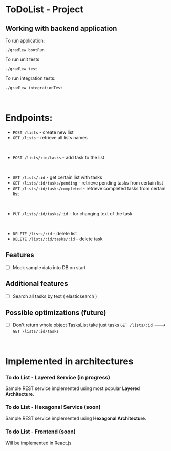 # ToDoList - Project

## Working with backend application

To run application:
```
./gradlew bootRun
```
To run unit tests
```
./gradlew test
```
To run integration tests:
```
./gradlew integrationTest
```

<br>

# Endpoints:

* `POST /lists` - create new list
* `GET /lists` - retrieve all lists names

<br>

* `POST /lists/:id/tasks` - add task to the list

<br>

* `GET /lists/:id` - get certain list with tasks
* `GET /lists/:id/tasks/pending` - retrieve pending tasks from certain list
* `GET /lists/:id/tasks/completed` - retrieve completed tasks from certain list

<br>

* `PUT /lists/:id/tasks/:id` - for changing text of the task

<br>

* `DELETE /lists/:id` - delete list
* `DELETE /lists/:id/tasks/:id` - delete task


## Features
- [ ] Mock sample data into DB on start

## Additional features
- [ ] Search all tasks by text ( elasticsearch )

## Possible optimizations (future)
- [ ] Don't return whole object TasksList take just tasks `GET /lists/:id` ---> `GET /lists/:id/tasks`

<br>

# Implemented in architectures

### To do List - Layered Service (in progress)
Sample REST service implemented using most popular **Layered Architecture**.

### To do List - Hexagonal Service (soon)
Sample REST service implemented using **Hexagonal Architecture**. 

### To do List - Frontend (soon)
Will be implemented in React.js
